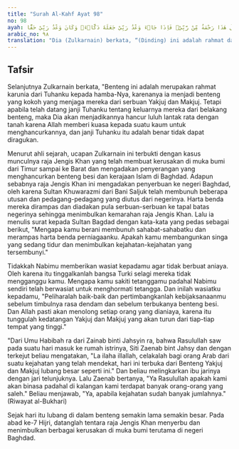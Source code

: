 ```yaml
---
title: "Surah Al-Kahf Ayat 98"
no: 98
ayah: قَالَ هٰذَا رَحْمَةٌ مِّنْ رَّبِّيْۚ فَاِذَا جَاۤءَ وَعْدُ رَبِّيْ جَعَلَهٗ دَكَّاۤءَۚ وَكَانَ وَعْدُ رَبِّيْ حَقًّا ۗ
arabic_no: ٩٨
translation: "Dia (Zulkarnain) berkata, “(Dinding) ini adalah rahmat dari Tuhanku, maka apabila janji Tuhanku sudah datang, Dia akan menghancurluluhkannya; dan janji Tuhanku itu benar.”"
---
```


## Tafsir

Selanjutnya Zulkarnain berkata, "Benteng ini adalah merupakan rahmat karunia dari Tuhanku kepada hamba-Nya, karenanya ia menjadi benteng yang kokoh yang menjaga mereka dari serbuan Yakjuj dan Makjuj. Tetapi apabila telah datang janji Tuhanku tentang keluarnya mereka dari belakang benteng, maka Dia akan menjadikannya hancur luluh lantak rata dengan tanah karena Allah memberi kuasa kepada suatu kaum untuk menghancurkannya, dan janji Tuhanku itu adalah benar tidak dapat diragukan.

Menurut ahli sejarah, ucapan Zulkarnain ini terbukti dengan kasus munculnya raja Jengis Khan yang telah membuat kerusakan di muka bumi dari Timur sampai ke Barat dan mengadakan penyerangan yang menghancurkan benteng besi dan kerajaan Islam di Baghdad. Adapun sebabnya raja Jengis Khan ini mengadakan penyerbuan ke negeri Baghdad, oleh karena Sultan Khuwarazmi dari Bani Saljuk telah membunuh beberapa utusan dan pedagang-pedagang yang diutus dari negerinya. Harta benda mereka dirampas dan diadakan pula serbuan-serbuan ke tapal batas negerinya sehingga menimbulkan kemarahan raja Jengis Khan. Lalu ia menulis surat kepada Sultan Bagdad dengan kata-kata yang pedas sebagai berikut, "Mengapa kamu berani membunuh sahabat-sahabatku dan merampas harta benda perniagaanku. Apakah kamu membangunkan singa yang sedang tidur dan menimbulkan kejahatan-kejahatan yang tersembunyi."

Tidakkah Nabimu memberikan wasiat kepadamu agar tidak berbuat aniaya. Oleh karena itu tinggalkanlah bangsa Turki selagi mereka tidak mengganggu kamu. Mengapa kamu sakiti tetanggamu padahal Nabimu sendiri telah berwasiat untuk menghormati tetangga. Dan inilah wasiatku kepadamu, "Peliharalah baik-baik dan pertimbangkanlah kebijaksanaanmu sebelum timbulnya rasa dendam dan sebelum terbukanya benteng besi. Dan Allah pasti akan menolong setiap orang yang dianiaya, karena itu tunggulah kedatangan Yakjuj dan Makjuj yang akan turun dari tiap-tiap tempat yang tinggi."

"Dari Umu Habibah ra dari Zainab binti Jahsyin ra, bahwa Rasulullah saw pada suatu hari masuk ke rumah istrinya, Siti Zaenab bint Jahsy dan dengan terkejut beliau mengatakan, "La ilaha illallah, celakalah bagi orang Arab dari suatu kejahatan yang telah mendekat, hari ini terbuka dari Benteng Yakjuj dan Makjuj lubang besar seperti ini." Dan beliau melingkarkan ibu jarinya dengan jari telunjuknya. Lalu Zaenab bertanya, "Ya Rasulullah apakah kami akan binasa padahal di kalangan kami terdapat banyak orang-orang yang saleh." Beliau menjawab, "Ya, apabila kejahatan sudah banyak jumlahnya." (Riwayat al-Bukhari)

Sejak hari itu lubang di dalam benteng semakin lama semakin besar. Pada abad ke-7 Hijri, datanglah tentara raja Jengis Khan menyerbu dan menimbulkan berbagai kerusakan di muka bumi terutama di negeri Baghdad.
